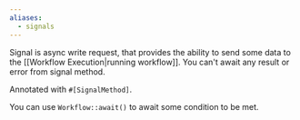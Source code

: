```yaml
---
aliases:
  - signals
---
```

Signal is async write request, that provides the ability to send some data to the [[Workflow Execution|running workflow]]. You can't await any result or error from signal method.

Annotated with `#[SignalMethod]`.

You can use `Workflow::await()` to await some condition to be met.
